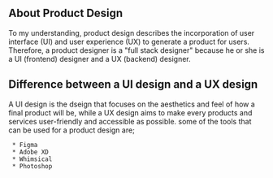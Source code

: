 ## About Product Design

To my understanding, product design describes the incorporation of user interface (UI) and user experience (UX) to generate a product for users. Therefore, a product 
designer is a "full stack designer" because he or she is a UI (frontend) designer and a UX (backend) designer.

## Difference between a UI design and a UX design

A UI design is the dseign that focuses on the aesthetics and feel of how a final product will be, while a UX design aims to make every products and services 
user-friendly and accessible as possible. some of the tools that can be used for a product design are;

     * Figma 
     * Adobe XD
     * Whimsical
     * Photoshop
